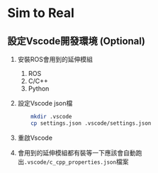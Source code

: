 # Sim to Real

## 設定Vscode開發環境 (Optional)

1. 安裝ROS會用到的延伸模組

   1. ROS
   2. C/C++
   3. Python

2. 設定Vscode json檔

    ``` bash
        mkdir .vscode
        cp settings.json .vscode/settings.json
    ```

3. 重啟Vscode
4. 會用到的延伸模組都有裝等一下應該會自動跑出`.vscode/c_cpp_properties.json`檔案
